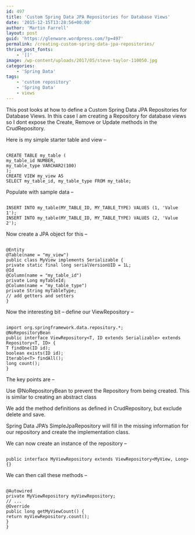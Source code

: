 ```yaml
---
id: 497
title: 'Custom Spring Data JPA Repositories for Database Views'
date: '2015-12-15T13:28:56+00:00'
author: 'Martin Farrell'
layout: post
guid: 'https://glenware.wordpress.com/?p=497'
permalink: /creating-custom-spring-data-jpa-repositories/
thrive_post_fonts:
    - '[]'
image: /wp-content/uploads/2017/05/steve-taylor-110050.jpg
categories:
    - 'Spring Data'
tags:
    - 'custom repository'
    - 'Spring Data'
    - views
---
```


This post looks at how to define a Custom Spring Data JPA Repositories for Database Views. In this case I am creating a Repository for database views so I dont expose the Create, Remove or Update methods in the CrudRepository.

Here is my simple starter table and view –

```

CREATE TABLE my_table (
my_table_id NUMBER,
my_table_type VARCHAR2(100)
);
CREATE VIEW my_view AS
SELECT my_table_id, my_table_type FROM my_table;
```

Populate with sample data –

```

INSERT INTO my_table(MY_TABLE_ID, MY_TABLE_TYPE) VALUES (1, 'Value 1');
INSERT INTO my_table(MY_TABLE_ID, MY_TABLE_TYPE) VALUES (2, 'Value 2');
```

Now create a JPA object for this –

```

@Entity
@Table(name = "my_view")
public class MyView implements Serializable {
private static final long serialVersionUID = 1L;
@Id
@Column(name = "my_table_id")
private Long myTableId;
@Column(name = "my_table_type")
private String myTableType;
// add getters and setters
}
```

Now the interesting bit – define our ViewRepository –

```

import org.springframework.data.repository.*;
@NoRepositoryBean
public interface ViewRepository<T, ID extends Serializable> extends Repository<T, ID> {
T findOne(ID id);
boolean exists(ID id);
Iterable<T> findAll();
long count();
}
```

The key points are –

Use @NoRepositoryBean to prevent the Repository from being created. This is similar to creating an abstract class

We add the method definitions as defined in CrudRepository, but exclude delete and save.

Spring Data JPA’s SimpleJpaRepository will fill in the missing information for our repository and create the implementation class.

We can now create an instance of the repository –

```

public interface MyViewRepository extends ViewRepository<MyView, Long> {}
```

We can then call these methods –

```

@Autowired
private MyViewRepository myViewRepository;
// ...
@Override
public long getMyViewCount() {
return myViewRepository.count();
}
}
```